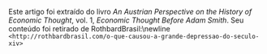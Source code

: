 Este artigo foi extraído do livro _An Austrian Perspective on the History of Economic Thought_, vol. 1, _Economic Thought Before Adam Smith_. Seu conteúdo foi retirado de RothbardBrasil:\newline
`<http://rothbardbrasil.com/o-que-causou-a-grande-depressao-do-seculo-xiv>`